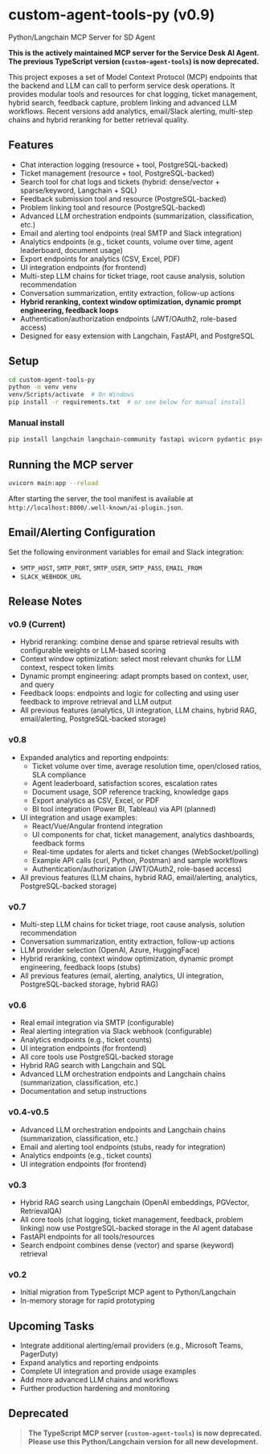 # custom-agent-tools-py (v0.9)

Python/Langchain MCP Server for SD Agent

**This is the actively maintained MCP server for the Service Desk AI Agent. The previous TypeScript version (`custom-agent-tools`) is now deprecated.**

This project exposes a set of Model Context Protocol (MCP) endpoints that the backend and LLM can call to perform service desk operations.  It provides modular tools and resources for chat logging, ticket management, hybrid search, feedback capture, problem linking and advanced LLM workflows.  Recent versions add analytics, email/Slack alerting, multi-step chains and hybrid reranking for better retrieval quality.

## Features

- Chat interaction logging (resource + tool, PostgreSQL-backed)
- Ticket management (resource + tool, PostgreSQL-backed)
- Search tool for chat logs and tickets (hybrid: dense/vector + sparse/keyword, Langchain + SQL)
- Feedback submission tool and resource (PostgreSQL-backed)
- Problem linking tool and resource (PostgreSQL-backed)
- Advanced LLM orchestration endpoints (summarization, classification, etc.)
- Email and alerting tool endpoints (real SMTP and Slack integration)
- Analytics endpoints (e.g., ticket counts, volume over time, agent leaderboard, document usage)
- Export endpoints for analytics (CSV, Excel, PDF)
- UI integration endpoints (for frontend)
- Multi-step LLM chains for ticket triage, root cause analysis, solution recommendation
- Conversation summarization, entity extraction, follow-up actions
- **Hybrid reranking, context window optimization, dynamic prompt engineering, feedback loops**
- Authentication/authorization endpoints (JWT/OAuth2, role-based access)
- Designed for easy extension with Langchain, FastAPI, and PostgreSQL

## Setup

```bash
cd custom-agent-tools-py
python -m venv venv
venv/Scripts/activate  # On Windows
pip install -r requirements.txt  # or see below for manual install
```

### Manual install

```bash
pip install langchain langchain-community fastapi uvicorn pydantic psycopg2-binary
```

## Running the MCP server

```bash
uvicorn main:app --reload
```

After starting the server, the tool manifest is available at
`http://localhost:8000/.well-known/ai-plugin.json`.

## Email/Alerting Configuration

Set the following environment variables for email and Slack integration:

- `SMTP_HOST`, `SMTP_PORT`, `SMTP_USER`, `SMTP_PASS`, `EMAIL_FROM`
- `SLACK_WEBHOOK_URL`

## Release Notes

### v0.9 (Current)

- Hybrid reranking: combine dense and sparse retrieval results with configurable weights or LLM-based scoring
- Context window optimization: select most relevant chunks for LLM context, respect token limits
- Dynamic prompt engineering: adapt prompts based on context, user, and query
- Feedback loops: endpoints and logic for collecting and using user feedback to improve retrieval and LLM output
- All previous features (analytics, UI integration, LLM chains, hybrid RAG, email/alerting, PostgreSQL-backed storage)

### v0.8

- Expanded analytics and reporting endpoints:
  - Ticket volume over time, average resolution time, open/closed ratios, SLA compliance
  - Agent leaderboard, satisfaction scores, escalation rates
  - Document usage, SOP reference tracking, knowledge gaps
  - Export analytics as CSV, Excel, or PDF
  - BI tool integration (Power BI, Tableau) via API (planned)
- UI integration and usage examples:
  - React/Vue/Angular frontend integration
  - UI components for chat, ticket management, analytics dashboards, feedback forms
  - Real-time updates for alerts and ticket changes (WebSocket/polling)
  - Example API calls (curl, Python, Postman) and sample workflows
  - Authentication/authorization (JWT/OAuth2, role-based access)
- All previous features (LLM chains, hybrid RAG, email/alerting, analytics, PostgreSQL-backed storage)

### v0.7

- Multi-step LLM chains for ticket triage, root cause analysis, solution recommendation
- Conversation summarization, entity extraction, follow-up actions
- LLM provider selection (OpenAI, Azure, HuggingFace)
- Hybrid reranking, context window optimization, dynamic prompt engineering, feedback loops (stubs)
- All previous features (email, alerting, analytics, UI integration, PostgreSQL-backed storage, hybrid RAG)

### v0.6

- Real email integration via SMTP (configurable)
- Real alerting integration via Slack webhook (configurable)
- Analytics endpoints (e.g., ticket counts)
- UI integration endpoints (for frontend)
- All core tools use PostgreSQL-backed storage
- Hybrid RAG search with Langchain and SQL
- Advanced LLM orchestration endpoints and Langchain chains (summarization, classification, etc.)
- Documentation and setup instructions

### v0.4-v0.5

- Advanced LLM orchestration endpoints and Langchain chains (summarization, classification, etc.)
- Email and alerting tool endpoints (stubs, ready for integration)
- Analytics endpoints (e.g., ticket counts)
- UI integration endpoints (for frontend)

### v0.3

- Hybrid RAG search using Langchain (OpenAI embeddings, PGVector, RetrievalQA)
- All core tools (chat logging, ticket management, feedback, problem linking) now use PostgreSQL-backed storage in the AI agent database
- FastAPI endpoints for all tools/resources
- Search endpoint combines dense (vector) and sparse (keyword) retrieval

### v0.2

- Initial migration from TypeScript MCP agent to Python/Langchain
- In-memory storage for rapid prototyping

## Upcoming Tasks

- Integrate additional alerting/email providers (e.g., Microsoft Teams, PagerDuty)
- Expand analytics and reporting endpoints
- Complete UI integration and provide usage examples
- Add more advanced LLM chains and workflows
- Further production hardening and monitoring

## Deprecated

> **The TypeScript MCP server (`custom-agent-tools`) is now deprecated. Please use this Python/Langchain version for all new development.**

